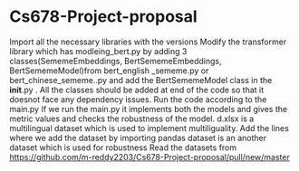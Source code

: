 # Cs678-Project-proposal
Import all the necessary libraries with the versions
Modify the transformer library which has modleing_bert.py by adding 3 classes(SememeEmbeddings, BertSememeEmbeddings, BertSememeModel)from bert_english
_sememe.py or bert_chinese_sememe..py and add the BertSememeModel class in the __init__.py .
All the classes should be added at end of the code so that it doesnot face any dependency issues.
Run the code according to the main.py
If we run the main.py it implements both the models and gives the metric values and checks the robustness of the model.
d.xlsx is a multilingual dataset which is used to implement multiliguality.
Add the lines where we add the dataset by importing pandas
dataset is an another dataset which is used for robustness
Read the datasets from https://github.com/m-reddy2203/Cs678-Project-proposal/pull/new/master
